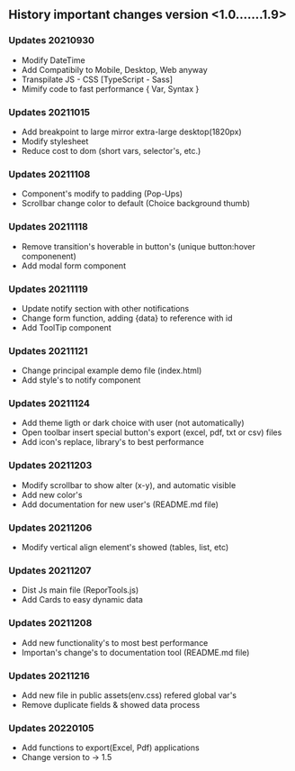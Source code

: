 ## History important changes version <1.0.......1.9> 

### Updates 20210930
- Modify DateTime
- Add Compatibily to Mobile, Desktop, Web anyway
- Transpilate JS - CSS [TypeScript - Sass]
- Mimify code to fast performance { Var, Syntax }



### Updates 20211015
- Add breakpoint to large mirror extra-large desktop(1820px)
- Modify stylesheet
- Reduce cost to dom (short vars, selector's, etc.)



### Updates 20211108
- Component's modify to padding (Pop-Ups)
- Scrollbar change color to default (Choice background thumb)



### Updates 20211118
- Remove transition's hoverable in button's (unique button:hover componenent)
- Add modal form component



### Updates 20211119
- Update notify section with other notifications
- Change form function, adding {data} to reference with id
- Add ToolTip component



### Updates 20211121
- Change principal example demo file (index.html)
- Add style's to notify component



### Updates 20211124
- Add theme ligth or dark choice with user (not automatically)
- Open toolbar insert special button's export (excel, pdf, txt or csv) files
- Add icon's replace, library's to best performance



### Updates 20211203
- Modify scrollbar to show alter (x-y), and automatic visible
- Add new color's
- Add documentation for new user's (README.md file)



### Updates 20211206
- Modify vertical align element's showed (tables, list, etc)



### Updates 20211207
- Dist Js main file (ReporTools.js)
- Add Cards to easy dynamic data



### Updates 20211208
- Add new functionality's to most best performance
- Importan's change's to documentation tool (README.md file)



### Updates 20211216
- Add new file in public assets(env.css) refered global var's
- Remove duplicate fields & showed data process



### Updates 20220105
- Add functions to export(Excel, Pdf) applications
- Change version to -> 1.5
